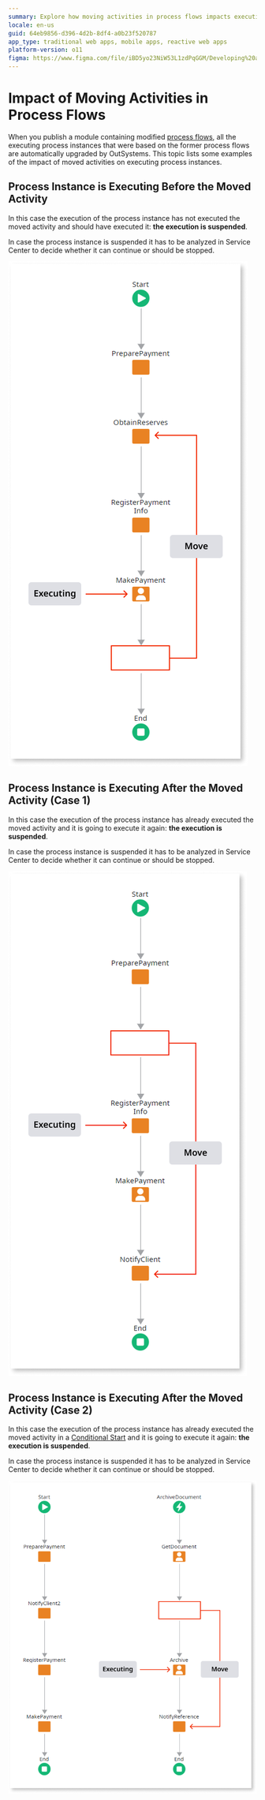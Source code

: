 ```yaml
---
summary: Explore how moving activities in process flows impacts executing instances in OutSystems 11 (O11).
locale: en-us
guid: 64eb9856-d396-4d2b-8df4-a0b23f520787
app_type: traditional web apps, mobile apps, reactive web apps
platform-version: o11
figma: https://www.figma.com/file/iBD5yo23NiW53L1zdPqGGM/Developing%20an%20Application?node-id=266:38
---
```

# Impact of Moving Activities in Process Flows

When you publish a module containing modified [process flows](../process-flow/process-flow-editor.md), all the executing process instances that were based on the former process flows are automatically upgraded by OutSystems. This topic lists some examples of the impact of moved activities on executing process instances.

## Process Instance is Executing Before the Moved Activity

In this case the execution of the process instance has not executed the moved activity and should have executed it: **the execution is suspended**.

In case the process instance is suspended it has to be analyzed in Service Center to decide whether it can continue or should be stopped.

![Diagram showing the impact of moving an activity from a future to a past position in process flows, resulting in suspended execution.](images/process-upgrade-move-future-to-past.png "Process Upgrade: Moving Activity from Future to Past")

## Process Instance is Executing After the Moved Activity (Case 1)

In this case the execution of the process instance has already executed the moved activity and it is going to execute it again: **the execution is suspended**.

In case the process instance is suspended it has to be analyzed in Service Center to decide whether it can continue or should be stopped.

![Illustration of a process instance suspended due to an activity being moved from a past to a future position in the process flow.](images/process-upgrade-move-past-to-future.png "Process Upgrade: Moving Activity from Past to Future (Case 1)")

## Process Instance is Executing After the Moved Activity (Case 2)

In this case the execution of the process instance has already executed the moved activity in a [Conditional Start](<../../../ref/lang/auto/class-conditional-start.md>) and it is going to execute it again: **the execution is suspended**.

In case the process instance is suspended it has to be analyzed in Service Center to decide whether it can continue or should be stopped.

![Flowchart depicting a suspended process instance after moving an activity post-Conditional Start in a process flow.](images/process-upgrade-move-past-to-future-2.png "Process Upgrade: Moving Activity from Past to Future (Case 2)")
